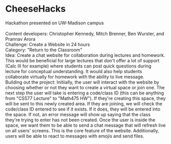 # CheeseHacks
Hackathon presented on UW-Madison campus<br />
<br />
Content developers: Christopher Kennedy, Mitch Brenner, Ben Wurster, and Prannav Arora<br />
Challenge: Create a Website in 24 hours<br />
Category: "Return to the Classroom"<br />
Idea: Create a chat website for collaboration during lectures and homework. This would be beneficial for large lectures that don't offer a lot of support (Calc III for example) where students can post quick questions during lecture for conceptual understanding. It would also help students collaborate virtually for homework with the ability to live message.<br />
Building out the project: Initiially, the user will interact with the website by choosing whether or not they want to create a virtual space or join one. The next step the user will take is entering a code/class ID (this can be anything from "CS577 Lecture" to "Math475 HW"). If they're creating this space, they will be sent to this newly created area. If they are joining, we will check the code/class ID entered to see if it exists. If it does, they will be entered into the space. If not, an error message will show up saying that the class they're trying to enter has not been created. Once the user is inside the space, we want them to be able to send a chat message that will refresh live on all users' screens. This is the core feature of the website. Additionally, users will be able to react to messages with emojis and send files.
